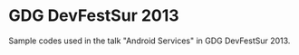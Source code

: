 GDG DevFestSur 2013
===================

Sample codes used in the talk "Android Services" in GDG DevFestSur 2013.
